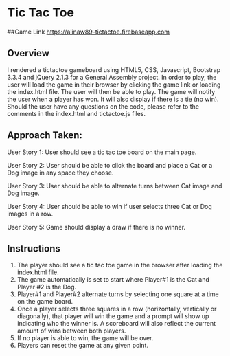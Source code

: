 # Tic Tac Toe


##Game Link
https://alinaw89-tictactoe.firebaseapp.com


## Overview

I rendered a tictactoe gameboard using HTML5, CSS, Javascript, Bootstrap 3.3.4 and jQuery 2.1.3 for a General Assembly project. In order to play, the user will load the game in their browser by clicking the game link or loading the index.html file. The user will then be able to play. The game will notify the user when a player has won. It will also display if there is a tie (no win). Should the user have any questions on the code, please refer to the comments in the index.html and tictactoe.js files.


## Approach Taken:

User Story 1: User should see a tic tac toe board on the main page.

User Story 2: User should be able to click the board and place a Cat or a Dog image in any space they choose.

User Story 3: User should be able to alternate turns between Cat image and Dog image.

User Story 4: User should be able to win if user selects three Cat or Dog images in a row.

User Story 5: Game should display a draw if there is no winner.


## Instructions

1. The player should see a tic tac toe game in the browser after loading the index.html file.
1. The game automatically is set to start where Player#1 is the Cat and Player #2 is the Dog.
2. Player#1 and Player#2 alternate turns by selecting one square at a time on the game board.
3. Once a player selects three squares in a row (horizontally, vertically or diagonally), that player will win the game and a prompt will show up indicating who the winner is. A scoreboard will also reflect the current amount of wins between both players.
4. If no player is able to win, the game will be over.
5. Players can reset the game at any given point.








